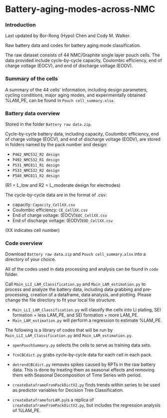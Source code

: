 # Battery-aging-modes-across-NMC

###  Introduction
Last updated by Bor-Rong (Hypo) Chen and Cody M. Walker.  

Raw battery data and codes for battery aging mode classification.    

The raw dataset consists of 44 NMC/Graphite single layer pouch cells. The data provided include cycle-by-cycle capacity, Coulombic efficiency, end of charge voltage (EOCV), and end of discharge voltage (EODV). 

###  Summary of the cells
A summary of the 44 cells' information, including design parameters, cycling conditions, major aging modes, and experimentally obtained %LAM_PE, can be found in `Pouch cell_summary.xlsx`.  

### Battery data overview 
Stored in the folder `Battery raw data.zip`.  

Cycle-by-cycle battery data, including capacity, Coulombic efficiency, end of charge voltage (EOCV), and end of discharge voltage (EODV), are stored in folders named by the pack number and design:
* `P462_NMC532_R2 design`
* `P492_NMC532_R1 design`
* `P531_NMC811_R1 design`
* `P533_NMC532_R2 design`
* `P540_NMC811_R2 design`

(R1 = L_low and R2 = L_moderate design for electrodes)  

The cycle-by-cycle data are in the format of .csv:
* capacity: `Capacity_CellXX.csv`
* Coulombic efficiency: `CE_CellXX.csv`
* End of charge voltage: (EOCV)`EOC_CellXX.csv`
* End of discharge voltage: (EODV)`EOD_CellXX.csv`

(XX indicates cell number)  

###  Code overview
Download `Battery raw data.zip` and `Pouch cell_summary.xlsx` into a directory of your choice.   

All of the codes used in data processing and analysis can be found in  `code` folder.  

Call `Main_LLI_LAM_Classification.py` and `Main_LAM_estimation.py` to process and analyze the battery data, including data grabbing and pre-processing, creation of a dataframe, data analysis, and plotting. Please change the file directory to fit your local file structure.  
* `Main_LLI_LAM_Classification.py` will classify the cells into Li plating, SEI formation + less LAM_PE, and SEI formation + more LAM_PE.  
* `Main_LAM_estimation.py` will perform a regression to estimate %LAM_PE.  

The following is a library of codes that will be run by `Main_LLI_LAM_Classification.py` and `Main_LAM_estimation.py`.  

* `openPouchSummary.py` selects the cells to serve as training data sets.

* `fcnCBCdict.py` grabs cycle-by-cycle data for each cell in each pack. 

* `detrendCBCdict.py` removes spikes caused by RPTs in the raw battery data. This is done by treating them as seasonal effects and removing them with Seasonal Decomposition of Time Series with period.    

* `createDataframeFromPackDictV2.py` finds trends within series to be used as predictor variables for Decision Tree Classification.   

* `createDataframeforLAM.py`is a replica of `createDataframeFromPackDictV2.py`, but includes the regression analysis of %LAM_PE.  
